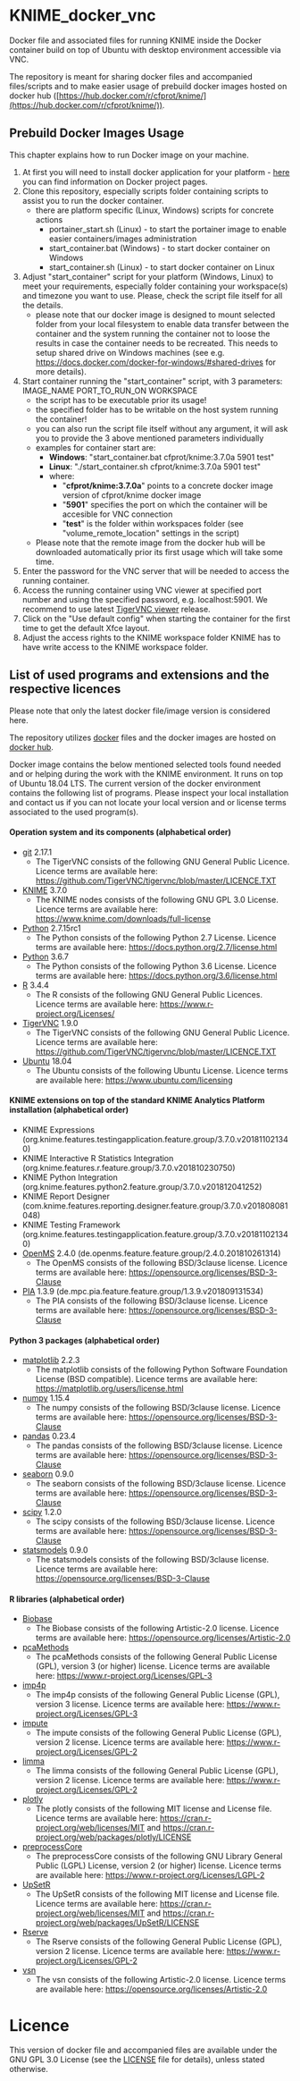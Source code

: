 # KNIME_docker_vnc
Docker file and associated files for running KNIME inside the Docker container build on top of Ubuntu with desktop environment accessible via VNC.

The repository is meant for sharing docker files and accompanied files/scripts and to make easier usage of prebuild docker images hosted on docker hub ([https://hub.docker.com/r/cfprot/knime/](https://hub.docker.com/r/cfprot/knime/)).

## Prebuild Docker Images Usage

This chapter explains how to run Docker image on your machine.

1. At first you will need to install docker application for your platform - [here](https://docs.docker.com/install/) you can find information on Docker project pages.
2. Clone this repository, especially scripts folder containing scripts to assist you to run the docker container.
   - there are platform specific (Linux, Windows) scripts for concrete actions
      - portainer_start.sh (Linux) - to start the portainer image to enable easier containers/images administration
      - start_container.bat (Windows) - to start docker container on Windows
      - start_container.sh (Linux) - to start docker container on Linux
3. Adjust "start_container" script for your platform (Windows, Linux) to meet your requirements, especially folder containing your workspace(s) and timezone you want to use. Please, check the script file itself for all the details.
   - please note that our docker image is designed to mount selected folder from your local filesystem to enable data transfer between the container and the system running the container not to loose the results in case the container needs to be recreated. This needs to setup shared drive on Windows machines (see e.g. https://docs.docker.com/docker-for-windows/#shared-drives for more details).
4. Start container running the "start_container" script, with 3 parameters: IMAGE_NAME PORT_TO_RUN_ON WORKSPACE
   - the script has to be executable prior its usage!
   - the specified folder has to be writable on the host system running the container!
   - you can also run the script file itself without any argument, it will ask you to provide the 3 above mentioned parameters individually
   - examples for container start are:
      - **Windows**: "start_container.bat cfprot/knime:3.7.0a 5901 test"
      - **Linux**: "./start_container.sh cfprot/knime:3.7.0a 5901 test"      
      - where:
         - "**cfprot/knime:3.7.0a**" points to a concrete docker image version of cfprot/knime docker image
         - "**5901**" specifies the port on which the container will be accesible for VNC connection
         - "**test**" is the folder within workspaces folder (see "volume_remote_location" settings in the script)
   - Please note that the remote image from the docker hub will be downloaded automatically prior its first usage which will take some time.
5. Enter the password for the VNC server that will be needed to access the running container.
6. Access the running container using VNC viewer at specified port number and using the specified password, e.g. localhost:5901. We recommend to use latest [TigerVNC viewer](https://github.com/TigerVNC/tigervnc/releases) release.
7. Click on the "Use default config" when starting the container for the first time to get the default Xfce layout.
8. Adjust the access rights to the KNIME workspace folder KNIME has to have write access to the KNIME workspace folder.


## List of used programs and extensions and the respective licences

Please note that only the latest docker file/image version is considered here.

The repository utilizes [docker](https://www.docker.com/) files and the docker images are hosted on [docker hub](https://hub.docker.com).

Docker image contains the below mentioned selected tools found needed and or helping during the work with the KNIME environment. It runs on top of Ubuntu 18.04 LTS. The current version of the docker environment contains the following list of programs. Please inspect your local installation and contact us if you can not locate your local version and or license terms associated to the used program(s).

#### Operation system and its components (alphabetical order)
- [git](https://git-scm.com/) 2.17.1
  - The TigerVNC consists of the following GNU General Public Licence. Licence terms are available here: https://github.com/TigerVNC/tigervnc/blob/master/LICENCE.TXT
- [KNIME](https://www.knime.com/) 3.7.0
  - The KNIME nodes consists of the following GNU GPL 3.0 License. Licence terms are available here: https://www.knime.com/downloads/full-license
- [Python](https://www.python.org/) 2.7.15rc1
  - The Python consists of the following Python 2.7 License. Licence terms are available here: https://docs.python.org/2.7/license.html
- [Python](https://www.python.org/) 3.6.7
  - The Python consists of the following Python 3.6 License. Licence terms are available here: https://docs.python.org/3.6/license.html
- [R](https://www.r-project.org/) 3.4.4
  - The R consists of the following GNU General Public Licences. Licence terms are available here: https://www.r-project.org/Licenses/
- [TigerVNC](https://tigervnc.org/) 1.9.0
  - The TigerVNC consists of the following GNU General Public Licence. Licence terms are available here: https://github.com/TigerVNC/tigervnc/blob/master/LICENCE.TXT
- [Ubuntu](https://www.ubuntu.com/) 18.04
  - The Ubuntu consists of the following Ubuntu License. Licence terms are available here: https://www.ubuntu.com/licensing

#### KNIME extensions on top of the standard KNIME Analytics Platform installation (alphabetical order)

- KNIME Expressions (org.knime.features.testingapplication.feature.group/3.7.0.v201811021340)
- KNIME Interactive R Statistics Integration (org.knime.features.r.feature.group/3.7.0.v201810230750)
- KNIME Python Integration (org.knime.features.python2.feature.group/3.7.0.v201812041252)
- KNIME Report Designer (com.knime.features.reporting.designer.feature.group/3.7.0.v201808081048)
- KNIME Testing Framework (org.knime.features.testingapplication.feature.group/3.7.0.v201811021340)
- [OpenMS](http://www.openms.de/) 2.4.0 (de.openms.feature.feature.group/2.4.0.201810261314)
    - The OpenMS consists of the following BSD/3clause license. Licence terms are available here: https://opensource.org/licenses/BSD-3-Clause
- [PIA](https://github.com/mpc-bioinformatics/pia) 1.3.9 (de.mpc.pia.feature.feature.group/1.3.9.v201809131534)
    - The PIA consists of the following BSD/3clause license. Licence terms are available here: https://opensource.org/licenses/BSD-3-Clause

#### Python 3 packages (alphabetical order)
- [matplotlib](https://matplotlib.org/) 2.2.3
    - The matplotlib consists of the following Python Software Foundation License (BSD compatible). Licence terms are available here: https://matplotlib.org/users/license.html
- [numpy](http://www.numpy.org/) 1.15.4
    - The numpy consists of the following BSD/3clause license. Licence terms are available here: https://opensource.org/licenses/BSD-3-Clause
- [pandas](https://pandas.pydata.org/) 0.23.4
    - The pandas consists of the following BSD/3clause license. Licence terms are available here: https://opensource.org/licenses/BSD-3-Clause
- [seaborn](https://seaborn.pydata.org/) 0.9.0
    - The seaborn consists of the following BSD/3clause license. Licence terms are available here: https://opensource.org/licenses/BSD-3-Clause
- [scipy](https://www.scipy.org/) 1.2.0
    - The scipy consists of the following BSD/3clause license. Licence terms are available here: https://opensource.org/licenses/BSD-3-Clause
- [statsmodels](https://www.statsmodels.org/stable/index.html) 0.9.0
    - The statsmodels consists of the following BSD/3clause license. Licence terms are available here: https://opensource.org/licenses/BSD-3-Clause

#### R libraries (alphabetical order)
- [Biobase](https://bioconductor.org/packages/release/bioc/html/Biobase.html)
    - The Biobase consists of the following Artistic-2.0 license. Licence terms are available here: https://opensource.org/licenses/Artistic-2.0
- [pcaMethods](https://www.bioconductor.org/packages/release/bioc/html/pcaMethods.html)
    - The pcaMethods consists of the following General Public License (GPL), version 3 (or higher) license. Licence terms are available here: https://www.r-project.org/Licenses/GPL-3
- [imp4p](https://cran.r-project.org/web/packages/imp4p/index.html)
    - The imp4p consists of the following General Public License (GPL), version 3 license. Licence terms are available here: https://www.r-project.org/Licenses/GPL-3
- [impute](http://www.bioconductor.org/packages/release/bioc/html/impute.html)
    - The impute consists of the following General Public License (GPL), version 2 license. Licence terms are available here: https://www.r-project.org/Licenses/GPL-2
- [limma](https://bioconductor.org/packages/release/bioc/html/limma.html)
    - The limma consists of the following General Public License (GPL), version 2 license. Licence terms are available here: https://www.r-project.org/Licenses/GPL-2
- [plotly](https://cran.r-project.org/web/packages/plotly/index.html)
    - The plotly consists of the following MIT license and License file. Licence terms are available here: https://cran.r-project.org/web/licenses/MIT and https://cran.r-project.org/web/packages/plotly/LICENSE
- [preprocessCore](https://www.bioconductor.org/packages/release/bioc/html/preprocessCore.html)
    - The preprocessCore consists of the following GNU Library General Public (LGPL) License, version 2 (or higher) license. Licence terms are available here: https://www.r-project.org/Licenses/LGPL-2
- [UpSetR](https://cran.r-project.org/web/packages/UpSetR/index.html)
    - The UpSetR consists of the following MIT license and License file. Licence terms are available here: https://cran.r-project.org/web/licenses/MIT and https://cran.r-project.org/web/packages/UpSetR/LICENSE
- [Rserve](https://cran.r-project.org/web/packages/Rserve/index.html)
    - The Rserve consists of the following General Public License (GPL), version 2 license. Licence terms are available here: https://www.r-project.org/Licenses/GPL-2
- [vsn](https://bioconductor.org/packages/release/bioc/html/vsn.html)
    - The vsn consists of the following Artistic-2.0 license. Licence terms are available here: https://opensource.org/licenses/Artistic-2.0

# Licence
This version of docker file and accompanied files are available under the GNU GPL 3.0 License (see the [LICENSE](../master/LICENSE) file for details), unless stated otherwise.